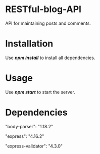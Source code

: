 # RESTful-blog-API
API for maintaining posts and comments.

# Installation

Use <strong><i>npm install</i></strong> to install all dependencies.

# Usage

Use <strong><i>npm start</i></strong> to start the server.

# Dependencies

<p>"body-parser": "1.18.2"</p>
<p>"express": "4.16.2"</p>
<p>"express-validator": "4.3.0"</p>


